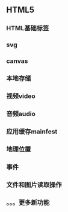 ## HTML5

### HTML基础标签
### svg
### canvas
### 本地存储
### 视频video
### 音频audio
### 应用缓存mainfest
### 地理位置
### 事件
### 文件和图片读取操作
### 。。。更多新功能
